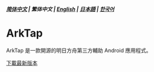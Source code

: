 ##### [简体中文](README.md) | 繁体中文 | [English](README_EN.md) | [日本語](README_JP.md) | [한국어](README_KR.md)
# ArkTap
ArkTap 是一款開源的明日方舟第三方輔助 Android 應用程式。

[下載最新版本](https://github.com/IcebemAst/ArknightsTap/releases/latest)